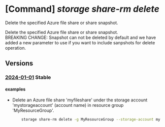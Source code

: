 # [Command] _storage share-rm delete_

Delete the specified Azure file share or share snapshot.

Delete the specified Azure file share or share snapshot. \
BREAKING CHANGE: Snapshot can not be deleted by default and we have added a new parameter to use if you want to include sanpshots for delete operation.

## Versions

### [2024-01-01](/Resources/mgmt-plane/L3N1YnNjcmlwdGlvbnMve30vcmVzb3VyY2Vncm91cHMve30vcHJvdmlkZXJzL21pY3Jvc29mdC5zdG9yYWdlL3N0b3JhZ2VhY2NvdW50cy97fS9maWxlc2VydmljZXMvZGVmYXVsdC9zaGFyZXMve30=/2024-01-01.xml) **Stable**

<!-- mgmt-plane /subscriptions/{}/resourcegroups/{}/providers/microsoft.storage/storageaccounts/{}/fileservices/default/shares/{} 2024-01-01 -->

#### examples

- Delete an Azure file share 'myfileshare' under the storage account 'mystorageaccount' (account name) in resource group 'MyResourceGroup'.
    ```bash
        storage share-rm delete -g MyResourceGroup --storage-account mystorageaccount --name myfileshare
    ```
